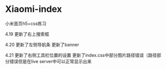 # Xiaomi-index
小米首页h5+css练习

4.19 更新了右上搜索框

4.20 更新了左侧导航条   更新了banner

4.21 更新了右侧工具栏位置的设置 更新了index.css中部分图片路径错误（路径部分错误但是在live server中可以正常显示出来
